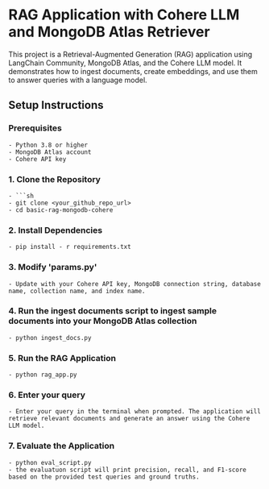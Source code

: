 # RAG Application with Cohere LLM and MongoDB Atlas Retriever

This project is a Retrieval-Augmented Generation (RAG) application using LangChain Community, MongoDB Atlas, and the Cohere LLM model. It demonstrates how to ingest documents, create embeddings, and use them to answer queries with a language model.

## Setup Instructions

### Prerequisites

    - Python 3.8 or higher
    - MongoDB Atlas account
    - Cohere API key

### 1. Clone the Repository

    - ```sh
    - git clone <your_github_repo_url>
    - cd basic-rag-mongodb-cohere

### 2. Install Dependencies

    - pip install - r requirements.txt

### 3. Modify 'params.py'

    - Update with your Cohere API key, MongoDB connection string, database name, collection name, and index name.

### 4. Run the  ingest documents script to ingest sample documents into your MongoDB Atlas collection

    - python ingest_docs.py

### 5. Run the RAG Application

    - python rag_app.py

### 6. Enter your query

    - Enter your query in the terminal when prompted. The application will retrieve relevant documents and generate an answer using the Cohere LLM model.

 ### 7. Evaluate the Application

    - python eval_script.py
    - the evaluatuon script will print precision, recall, and F1-score based on the provided test queries and ground truths.



